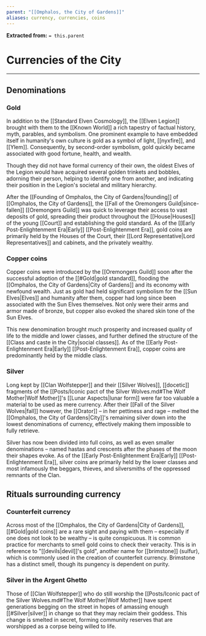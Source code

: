 ```yaml
---
parent: "[[Omphalos, the City of Gardens]]"
aliases: currency, currencies, coins
---
```

**Extracted from:** `= this.parent`
# Currencies of the City

---

## Denominations

### Gold

In addition to the [[Standard Elven Cosmology]], the [[Elven Legion]] brought with them to the [[Known World]] a rich tapestry of factual history, myth, parables, and symbolism. One prominent example to have embedded itself in humanity's own culture is gold as a symbol of light, [[nyxfire]], and [[Ylem]]. Consequently, by second-order symbolism, gold quickly became associated with good fortune, health, and wealth.

Though they did not have formal currency of their own, the oldest Elves of the Legion would have acquired several golden trinkets and bobbles, adorning their person, helping to identify one from another, and indicating their position in the Legion's societal and military hierarchy.

After the [[Founding of Omphalos, the City of Gardens|founding]] of [[Omphalos, the City of Gardens]], the [[Fall of the Oremongers Guild|since-fallen]] [[Oremongers Guild]] was quick to leverage their access to vast deposits of gold, spreading their product throughout the [[House|Houses]] of the young [[Court]] and establishing the gold standard. As of the [[Early Post-Enlightenment Era|Early]] [[Post-Enlightenment Era]], gold coins are primarily held by the Houses of the Court, their [[Lord Representative|Lord Representatives]] and cabinets, and the privately wealthy.

### Copper coins

Copper coins were introduced by the [[Oremongers Guild]] soon after the successful adoption of the [[#Gold|gold standard]], flooding the [[Omphalos, the City of Gardens|City of Gardens]] and its economy with newfound wealth. Just as gold had held significant symbolism for the [[Sun Elves|Elves]] and humanity after them, copper had long since been associated with the Sun Elves themselves. Not only were their arms and armor made of bronze, but copper also evoked the shared skin tone of the Sun Elves.

This new denomination brought much prosperity and increased quality of life to the middle and lower classes, and further defined the structure of the [[Class and caste in the City|social classes]]. As of the [[Early Post-Enlightenment Era|Early]] [[Post-Enlightenment Era]], copper coins are predominantly held by the middle class.

### Silver

Long kept by [[Clan Wolfstepper]] and their [[Silver Wolves]], [[docetic]] fragments of the [[Posts/Iconic pact of the Silver Wolves.md#The Wolf Mother|Wolf Mother]]'s [[Lunar Aspects|lunar form]] were far too valuable a material to be used as mere currency. After their [[Fall of the Silver Wolves|fall]] however, the [[Orator]] – in her pettiness and rage – melted the [[Omphalos, the City of Gardens|City]]'s remaining silver down into the lowest denominations of currency, effectively making them impossible to fully retrieve.

Silver has now been divided into full coins, as well as even smaller denominations – named hastas and crescents after the phases of the moon their shapes evoke. As of the [[Early Post-Enlightenment Era|Early]] [[Post-Enlightenment Era]], silver coins are primarily held by the lower classes and most infamously the beggars, thieves, and silversmiths of the oppressed remnants of the Clan.

## Rituals surrounding currency

### Counterfeit currency

Across most of the [[Omphalos, the City of Gardens|City of Gardens]], [[#Gold|gold coins]] are a rare sight and paying with them – especially if one does not look to be wealthy – is quite conspicuous. It is common practice for merchants to smell gold coins to check their veracity. This is in reference to "[[devils|devil]]'s gold", another name for [[brimstone]] (sulfur), which is commonly used in the creation of counterfeit currency. Brimstone has a distinct smell, though its pungency is dependent on purity.

### Silver in the Argent Ghetto

Those of [[Clan Wolfstepper]] who do still worship the [[Posts/Iconic pact of the Silver Wolves.md#The Wolf Mother|Wolf Mother]] have spent generations begging on the street in hopes of amassing enough [[#Silver|silver]] in change so that they may reclaim their goddess. This change is smelted in secret, forming community reserves that are worshipped as a corpse being willed to life.